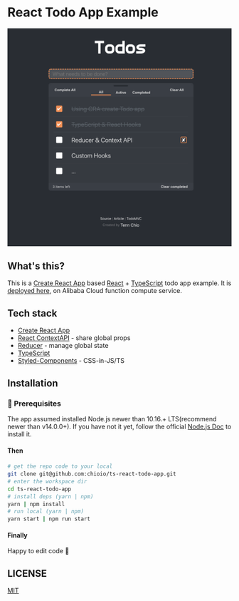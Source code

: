 # React Todo App Example

![Todo App](screenshots/todo-app.png 'Todo App Example')

## What's this?
This is a [Create React App](https://create-react-app.dev/) based [React](https://reactjs.org/) + [TypeScript](https://www.typescriptlang.org/) todo app example. 
It is [deployed here](https://chioio.tech/react-todo-app), on Alibaba Cloud function compute service.

## Tech stack
* [Create React App]()
* [React ContextAPI]() - share global props
* [Reducer]() - manage global state
* [TypeScript]()
* [Styled-Components]() - CSS-in-JS/TS

## Installation

### 🔧 Prerequisites
The app assumed installed Node.js newer than 10.16.+ LTS(recommend newer than v14.0.0+). If you have not it yet, follow the official [Node.js Doc](https://nodejs.org/en/) to install it.

#### Then
```bash
# get the repo code to your local
git clone git@github.com:chioio/ts-react-todo-app.git
# enter the workspace dir
cd ts-react-todo-app
# install deps (yarn | npm)
yarn | npm install
# run local (yarn | npm)
yarn start | npm run start
```

#### Finally
Happy to edit code 🌚

## LICENSE
[MIT](http://opensource.org/licenses/MIT)
